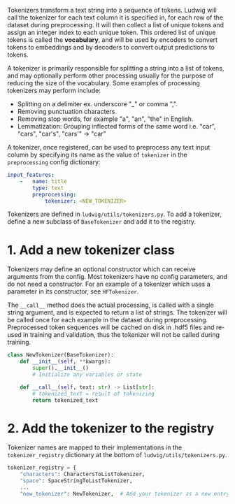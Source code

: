 Tokenizers transform a text string into a sequence of tokens. Ludwig will call the tokenizer for each text column it is
specified in, for each row of the dataset during preprocessing. It will then collect a list of unique tokens and assign
an integer index to each unique token. This ordered list of unique tokens is called the __vocabulary__, and will be used
by encoders to convert tokens to embeddings and by decoders to convert output predictions to tokens.

A tokenizer is primarily responsible for splitting a string into a list of tokens, and may optionally perform other
processing usually for the purpose of reducing the size of the vocabulary. Some examples of processing tokenizers may
perform include:

- Splitting on a delimiter ex. underscore "_" or comma ",".
- Removing punctuation characters
- Removing stop words, for example "a", "an", "the" in English.
- Lemmatization: Grouping inflected forms of the same word i.e. "car", "cars", "car's", "cars'" -> "car"

A tokenizer, once registered, can be used to preprocess any text input column by specifying its name as the value of
`tokenizer` in the `preprocessing` config dictionary:

```yaml
input_features:
    -   name: title
        type: text
        preprocessing:
            tokenizer: <NEW_TOKENIZER>
```

Tokenizers are defined in `ludwig/utils/tokenizers.py`. To add a tokenizer, define a new subclass of `BaseTokenizer` and
add it to the registry.

# 1. Add a new tokenizer class

Tokenizers may define an optional constructor which can receive arguments from the config. Most tokenizers have no
config parameters, and do not need a constructor. For an example of a tokenizer which uses a parameter in its
constructor, see `HFTokenizer`.

The `__call__` method does the actual processing, is called with a single string argument, and is expected to return a
list of strings. The tokenizer will be called once for each example in the dataset during preprocessing. Preprocessed
token sequences will be cached on disk in .hdf5 files and re-used in training and validation, thus the tokenizer will
not be called during training.

```python
class NewTokenizer(BaseTokenizer):
    def __init__(self, **kwargs):
        super().__init__()
        # Initialize any variables or state

    def __call__(self, text: str) -> List[str]:
        # tokenized_text = result of tokenizing
        return tokenized_text
```

# 2. Add the tokenizer to the registry

Tokenizer names are mapped to their implementations in the `tokenizer_registry` dictionary at the bottom of
`ludwig/utils/tokenizers.py`.

```python
tokenizer_registry = {
    "characters": CharactersToListTokenizer,
    "space": SpaceStringToListTokenizer,
    ...
    "new_tokenizer": NewTokenizer,  # Add your tokenizer as a new entry in the registry.
```

